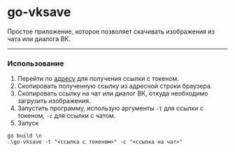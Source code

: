 # go-vksave
Простое приложение, которое позволяет скачивать изображения из чата или диалога ВК.

---

### Использование

1. Перейти по [адресу](https://oauth.vk.com/authorize?client_id=2685278&display=popup&redirect_uri=https://oauth.vk.com/blank.html&scope=messages,offline&response_type=token&v=5.131&state=123456) для получения ссылки с токеном.
2. Скопировать полученную ссылку из адресной строки браузера.
3. Скопировать ссылку на чат или диалог ВК, откуда необходимо загрузить изображения.
4. Запустить программу, использую аргументы `-t` для ссылки с токеном, `-c` для ссылки с чатом.
5. Запуск
```
go build \n
.\go-vksave -t "<ссылка с токеном>" -с "<ссылка на чат>"
```
